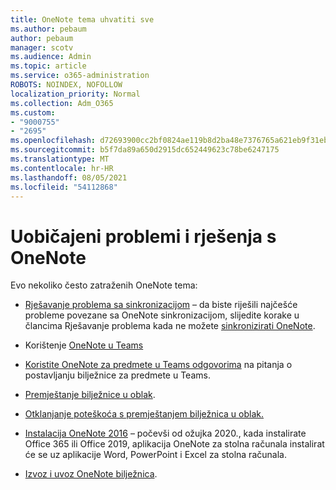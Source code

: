```yaml
---
title: OneNote tema uhvatiti sve
ms.author: pebaum
author: pebaum
manager: scotv
ms.audience: Admin
ms.topic: article
ms.service: o365-administration
ROBOTS: NOINDEX, NOFOLLOW
localization_priority: Normal
ms.collection: Adm_O365
ms.custom:
- "9000755"
- "2695"
ms.openlocfilehash: d72693900cc2bf0824ae119b8d2ba48e7376765a621eb9f31eb0fe053735f0b0
ms.sourcegitcommit: b5f7da89a650d2915dc652449623c78be6247175
ms.translationtype: MT
ms.contentlocale: hr-HR
ms.lasthandoff: 08/05/2021
ms.locfileid: "54112868"
---
```

# <a name="common-issues-and-resolutions-with-onenote"></a>Uobičajeni problemi i rješenja s OneNote

Evo nekoliko često zatraženih OneNote tema:

- [Rješavanje problema sa sinkronizacijom](https://support.office.com/article/299495ef-66d1-448f-90c1-b785a6968d45) – da biste riješili najčešće probleme povezane sa OneNote sinkronizacijom, slijedite korake u člancima Rješavanje problema kada ne možete [sinkronizirati OneNote](https://support.office.com/article/Fix-issues-when-you-can-t-sync-OneNote-299495ef-66d1-448f-90c1-b785a6968d45).

- Korištenje [OneNote u Teams](https://support.microsoft.com/office/0ec78cc3-ba3b-4279-a88e-aa40af9865c2) 

- [Koristite OneNote za predmete u Teams odgovorima](https://support.office.com/article/bd77f11f-27cd-4d41-bfbd-2b11799f1440) na pitanja o postavljanju bilježnice za predmete u Teams.

- [Premještanje bilježnice u oblak](https://support.office.com/article/d5c28b91-7b9c-45be-8f0c-529bdbba019a).

- [Otklanjanje poteškoća s premještanjem bilježnica u oblak.](https://support.office.com/article/70528107-11dc-4f3f-b695-b150059dfd78)

- [Instalacija OneNote 2016](https://support.office.com/article/c08068d8-b517-4464-9ff2-132cb9c45c08) – počevši od ožujka 2020., kada instalirate Office 365 ili Office 2019, aplikacija OneNote za stolna računala instalirat će se uz aplikacije Word, PowerPoint i Excel za stolna računala.

- [Izvoz i uvoz OneNote bilježnica](https://support.office.com/article/a4b60da5-8f33-464e-b1ba-b95ce540f309).
